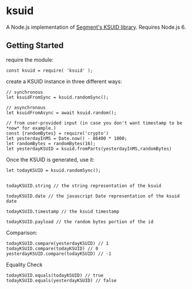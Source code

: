 # ksuid

A Node.js implementation of [Segment's KSUID
library](https://github.com/segmentio/ksuid). Requires Node.js 6.

## Getting Started


require the module:

```
const ksuid = require( 'ksuid' );
```

create a KSUID instance in three different ways:

```
// synchronous
let ksuidFromSync = ksuid.randomSync();

// asynchronous
let ksuidFromAsync = await ksuid.random();

// from user-provided input (in case you don't want timestamp to be *now* for example.)
const {randomBytes} = require('crypto')
let yesterdayInMS = Date.now() - 86400 * 1000;
let randomBytes = randomBytes(16);
let yesterdayKSUID = ksuid.fromParts(yesterdayInMS,randomBytes)
```

Once the KSUID is generated, use it:
```
let todayKSUID = ksuid.randomSync();


todayKSUID.string // the string representation of the ksuid

todayKSUID.date // the javascript Date representation of the ksuid date

todayKSUID.timestamp // the ksuid timestamp 

todayKSUID.payload // the random bytes portion of the id
```

Comparison:
```
todayKSUID.compare(yesterdayKSUID) // 1
todayKSUID.compare(todayKSUID) // 0
yesterdayKSUID.compare(todayKSUID) // -1
```

Equality Check
```
todayKSUID.equals(todayKSUID) // true
todayKSUID.equals(yesterdayKSUID) // false
```